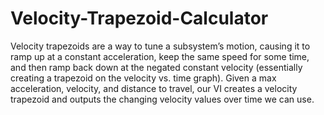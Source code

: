 # Velocity-Trapezoid-Calculator
Velocity trapezoids are a way to tune a subsystem’s motion, causing it to ramp up at a constant acceleration, keep the same speed for some time, and then ramp back down at the negated constant velocity (essentially creating a trapezoid on the velocity vs. time graph). Given a max acceleration, velocity, and distance to travel, our VI creates a velocity trapezoid and outputs the changing velocity values over time we can use.
